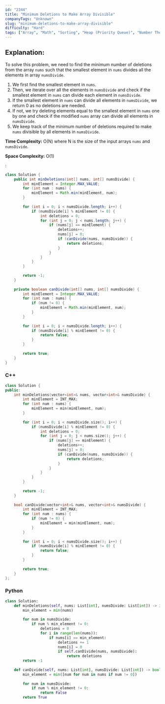 ```yaml
---
id: "2344"
title: "Minimum Deletions to Make Array Divisible"
companyTags: "Unknown"
slug: "minimum-deletions-to-make-array-divisible"
difficulty: "Hard"
tags: ["Array", "Math", "Sorting", "Heap (Priority Queue)", "Number Theory"]
---
```


## Explanation:
To solve this problem, we need to find the minimum number of deletions from the array `nums` such that the smallest element in `nums` divides all the elements in array `numsDivide`.

1. We first find the smallest element in `nums`.
2. Then, we iterate over all the elements in `numsDivide` and check if the smallest element in `nums` can divide each element in `numsDivide`.
3. If the smallest element in `nums` can divide all elements in `numsDivide`, we return 0 as no deletions are needed.
4. If not, we try deleting elements equal to the smallest element in `nums` one by one and check if the modified `nums` array can divide all elements in `numsDivide`.
5. We keep track of the minimum number of deletions required to make `nums` divisible by all elements in `numsDivide`.

**Time Complexity:** O(N) where N is the size of the input arrays `nums` and `numsDivide`.

**Space Complexity:** O(1)

:

```java
class Solution {
    public int minDeletions(int[] nums, int[] numsDivide) {
        int minElement = Integer.MAX_VALUE;
        for (int num : nums) {
            minElement = Math.min(minElement, num);
        }
        
        for (int i = 0; i < numsDivide.length; i++) {
            if (numsDivide[i] % minElement != 0) {
                int deletions = 0;
                for (int j = 0; j < nums.length; j++) {
                    if (nums[j] == minElement) {
                        deletions++;
                        nums[j] = 0;
                        if (canDivide(nums, numsDivide)) {
                            return deletions;
                        }
                    }
                }
            }
        }
        
        return -1;
    }
    
    private boolean canDivide(int[] nums, int[] numsDivide) {
        int minElement = Integer.MAX_VALUE;
        for (int num : nums) {
            if (num != 0) {
                minElement = Math.min(minElement, num);
            }
        }
        
        for (int i = 0; i < numsDivide.length; i++) {
            if (numsDivide[i] % minElement != 0) {
                return false;
            }
        }
        
        return true;
    }
}
```

### C++
```cpp
class Solution {
public:
    int minDeletions(vector<int>& nums, vector<int>& numsDivide) {
        int minElement = INT_MAX;
        for (int num : nums) {
            minElement = min(minElement, num);
        }
        
        for (int i = 0; i < numsDivide.size(); i++) {
            if (numsDivide[i] % minElement != 0) {
                int deletions = 0;
                for (int j = 0; j < nums.size(); j++) {
                    if (nums[j] == minElement) {
                        deletions++;
                        nums[j] = 0;
                        if (canDivide(nums, numsDivide)) {
                            return deletions;
                        }
                    }
                }
            }
        }
        
        return -1;
    }
    
    bool canDivide(vector<int>& nums, vector<int>& numsDivide) {
        int minElement = INT_MAX;
        for (int num : nums) {
            if (num != 0) {
                minElement = min(minElement, num);
            }
        }
        
        for (int i = 0; i < numsDivide.size(); i++) {
            if (numsDivide[i] % minElement != 0) {
                return false;
            }
        }
        
        return true;
    }
};
```

### Python
```python
class Solution:
    def minDeletions(self, nums: List[int], numsDivide: List[int]) -> int:
        min_element = min(nums)
        
        for num in numsDivide:
            if num % min_element != 0:
                deletions = 0
                for i in range(len(nums)):
                    if nums[i] == min_element:
                        deletions += 1
                        nums[i] = 0
                        if self.canDivide(nums, numsDivide):
                            return deletions
        return -1
    
    def canDivide(self, nums: List[int], numsDivide: List[int]) -> bool:
        min_element = min([num for num in nums if num != 0])
        
        for num in numsDivide:
            if num % min_element != 0:
                return False
        return True
```
